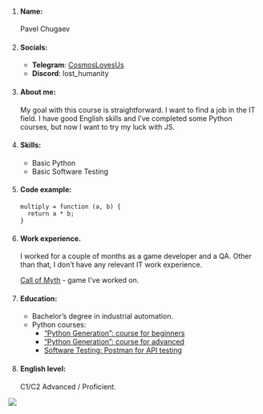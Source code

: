 1. #### Name:
   Pavel Chugaev

3. #### Socials:
   * **Telegram**: [CosmosLovesUs](https://t.me/CosmosLovesUs)
   * **Discord**: lost_humanity
3. #### About me:
   My goal with this course is straightforward. I want to find a job in the IT field. I have good English skills and I’ve completed some Python courses, but now I want to try my luck with JS.

5. #### Skills:
   * Basic Python
   * Basic Software Testing

5. #### Code example:
   ```
   multiply = function (a, b) {
     return a * b;
   }
   ```
6. #### Work experience.
   I worked for a couple of months as a game developer and a QA. Other than that, I don’t have any relevant IT work experience.
   
   [Call of Myth](https://store.steampowered.com/app/1409270/Call_of_Myth/) - game I've worked on.

8. #### Education:
   * Bachelor’s degree in industrial automation.
   * Python courses:
     + [“Python Generation”: course for beginners](https://stepik.org/cert/1518110?lang=en)
     + [“Python Generation”: course for advanced](https://stepik.org/cert/1869038?lang=en)
     + [Software Testing: Postman for API testing](https://stepik.org/cert/2088926?lang=en)
8. #### English level:
   C1/C2 Advanced / Proficient.

![](https://i.ibb.co/ZhGWzTt/zj-F-Abe-RZEo.jpg)
